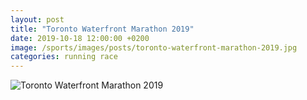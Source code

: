 ```yaml
---
layout: post
title: "Toronto Waterfront Marathon 2019"
date: 2019-10-18 12:00:00 +0200
image: /sports/images/posts/toronto-waterfront-marathon-2019.jpg
categories: running race
---
```


![Toronto Waterfront Marathon 2019](/sports/images/posts/toronto-waterfront-marathon-2019.jpg)

<!-- more -->